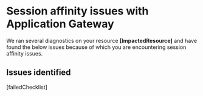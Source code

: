 <properties 
    pageTitle="Session affinity issues"
    description="Session affinity issues with Azure Application Gateway"
    infoBubbleText="Diagnostic checks to root-cauase session affinity issue"
    service="microsoft.network"
    resource="applicationgateways"
    authors="abshamsft"
    ms.author="absha"
    selfHelpType="diagnostics"
    articleId="application-gateway-session-affinity-insight"
    diagnosticScenario="ApplicationGatewaySessionAffinity"
    supportTopicIds=""
    cloudEnvironments="public,fairfax,blackforest,mooncake"
 	ownershipId="CloudNet_AzureApplicationGateway"
/>

# Session affinity issues with Application Gateway
We ran several diagnostics on your resource **<!--$ImpactedResource-->[ImpactedResource]<!--/$ImpactedResource-->** and have found the below issues because of which you are encountering session affinity issues.

## **Issues identified**

 <!--$failedCheckList-->[failedChecklist]<!--/$failedCheckList-->

